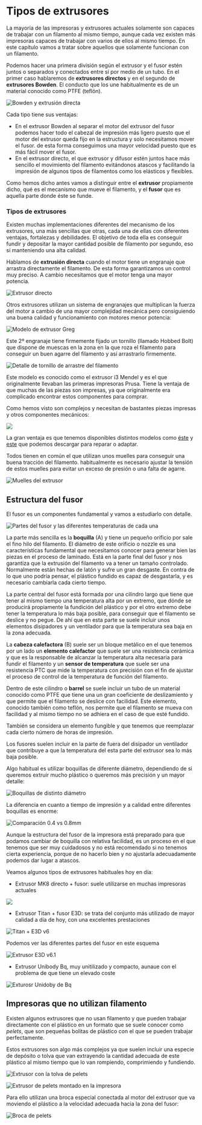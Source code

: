 #   Tipos de extrusores

La mayoría de las impresoras y extrusores actuales solamente son capaces de trabajar con un filamento al mismo tiempo, aunque cada vez existen más impresoras capaces de trabajar con varios de ellos al mismo tiempo. En este capítulo vamos a tratar sobre aquellos que solamente funcionan con un filamento.

Podemos hacer una primera división  según el extrusor y el fusor estén juntos o  separados y conectados entre sí  por medio de un tubo.  En el primer caso hablaremos de **extrusores directos** y  en el segundo de **extrusores Bowden**. El conducto  que los une habitualmente es de un material conocido como PTFE (teflón).

![Bowden y extrusión directa](./images/extrusor-bowden-vs-directo-1024x633.png)

Cada tipo tiene sus ventajas:

*  En el extrusor Bowden al separar el motor del extrusor del fusor  podemos hacer todo el cabezal de impresión más ligero puesto que el motor del extrusor queda fijo en la estructura y solo necesitamos mover el fusor.  de esta forma conseguimos  una mayor velocidad puesto que es más fácil mover el fusor.
*  En el extrusor directo, el que extrusor y difusor estén juntos hace más sencillo el movimiento del filamento evitándonos atascos y facilitando la impresión de  algunos tipos de filamentos como los elásticos y flexibles.

Como hemos dicho antes vamos a distinguir entre el **extrusor** propiamente dicho, qué es el mecanismo que mueve el filamento, y el **fusor** que es aquella parte donde éste se funde. 


### Tipos de extrusores

Existen muchas implementaciones diferentes del mecanismo de los extrusores, una más sencillas que otras, cada una de ellas con diferentes ventajas, fortalezas y debilidades. El objetivo de toda ella es conseguir fundir y depositar la mayor cantidad posible de filamento por segundo,  eso sí manteniendo una alta calidad. 


Hablamos de **extrusión directa** cuando el motor tiene un engranaje que arrastra directamente el filamento. De esta forma garantizamos un control muy preciso. A cambio necesitamos que el motor tenga una mayor potencia.

![Extrusor directo](./images/extrusor-1024x791.jpg)


Otros extrusores utilizan un sistema de engranajes que multiplican la fuerza del motor a cambio de una mayor complejidad mecánica pero consiguiendo una buena calidad y funcionamiento con motores menor potencia:

![Modelo de extrusor Greg](./images/greg_extruder.jpg)

Este 2º engranaje tiene firmemente fijado un tornillo (llamado Hobbed Bolt) que dispone de muescas en la zona en la que roza el filamento para conseguir un buen agarre del filamento y así arrastrarlo firmemente.

![Detalle de tornillo de arrastre del filamento](./images/Greg2.jpg)

Este modelo es conocido como el extrusor i3 Mendel y es el que originalmente llevaban las  primeras impresoras Prusa.  Tiene la ventaja de que muchas de las piezas son impresas, ya que originalmente era complicado encontrar estos componentes para comprar.

Como hemos visto son complejos y necesitan de bastantes piezas impresas y otros componentes mecánicos:

![](./images/Reprap-prusa-I3-Mendel-3D-impresora-de-Wade-de-Greg-engranaje-directo-set-kit-extrusora.jpg_Q90.jpg_piezas.jpg)

La gran ventaja es que tenemos disponibles distintos modelos como [éste](https://www.thingiverse.com/thing:961630) y [este](https://www.thingiverse.com/thing:362217) que podemos descargar  para reparar o adaptar.

Todos tienen en común el que utilizan unos muelles para  conseguir una buena tracción del filamento.  habitualmente es necesario ajustar la tensión de estos muelles para evitar un exceso de presión o una falta de  agarre.

![Muelles del extrusor](./images/muellesExtrusorjpeg)


## Estructura del fusor

El fusor es un componentes fundamental y vamos a estudiarlo con detalle.    

![Partes del fusor y las diferentes temperaturas de cada una](./images/imagen_hotend.jpg)

La parte más sencilla es la **boquilla**  (A) y tiene un pequeño orificio por sale el fino hilo del filamento. El diámetro de este orificio o nozzle  es una características fundamental que necesitamos conocer para generar bien las piezas en el proceso de laminado. Está en la parte final del fusor y nos garantiza que la extrusión del filamento va a tener un tamaño controlado. Normalmente están hechas de latón y sufre un gran desgaste. En contra de lo que uno podría pensar, el plástico fundido es capaz de desgastarla, y es necesario cambiarla cada cierto tiempo.

La parte central del fusor está formada por una cilindro largo que tiene que tener al mismo tiempo una temperatura alta por un extremo, que dónde se producirá propiamente la fundición del plástico y por el otro extremo debe tener la temperatura lo más baja posible, para conseguir que el filamento se deslice y no pegue. De ahí que en esta parte se suele incluir unos elementos disipadores y un ventilador para que la temperatura sea baja en la zona adecuada.

La **cabeza calefactora** (B) suele ser un bloque metálico en el que tenemos por un lado un **elemento calefactor** que suele ser una resistencia cerámica y que es la responsable de alcanzar la temperatura alta necesaria para fundir el filamento y un **sensor de temperatura** que suele ser una resistencia PTC que mide la temperatura con precisión con el fin de ajustar el proceso de control de la temperatura de función del filamento.

Dentro de este cilindro o **barrel** se suele incluir un tubo de un material conocido como PTFE que tiene una un gran coeficiente de deslizamiento y que permite que el filamento se deslice con facilidad. Este elemento, conocido también como teflón, nos permite que el filamento se mueva con facilidad y al mismo tiempo no se adhiera en el caso de que esté fundido.

También se considera un elemento fungible y que tenemos que  reemplazar cada cierto número de horas de impresión.

Los fusores suelen incluir en la parte de fuera del disipador un ventilador que contribuye a que la temperatura del esta parte del extrusor sea lo más baja posible.

Algo habitual es utilizar boquillas de diferente diámetro, dependiendo de si queremos extruir mucho plástico o queremos más precisión y un mayor detalle:

![Boquillas de distinto diámetro](./images/boquillas.jpg)

La diferencia en cuanto a tiempo de impresión y a calidad entre diferentes boquillas es enorme:

![Comparación 0.4 vs 0.8mm](./images/XYZ-Cube-0.4mm-and-0.8mm-Nozzle-and-Their-Settings-Results.jpg)

Aunque la estructura del fusor de la impresora está preparado para que podamos cambiar de boquilla con relativa facilidad, es un proceso en el que tenemos que ser muy cuidadosos y no está recomendado si no tenemos cierta experiencia, porque de no hacerlo bien y no ajustarla adecuadamente  podemos dar lugar a atascos.

Veamos algunos tipos de extrusores habituales hoy en día:

* Extrusor MK8 directo + fusor: suele utilizarse en muchas impresoras actuales

![](./images/extrusor-mk8-de-impresora-3d-04mm-175mm-con-motor-extrusor-y-hotend.jpg)

* Extrusor Titan + fusor E3D: se trata del conjunto más utilizado de mayor calidad a día de hoy, con una excelentes prestaciones

![Titan + E3D v6](./images/titan+ev6.jpg)

Podemos ver las diferentes partes del fusor en este esquema

![Extrusor E3D v6.1](./images/v-6-175-500-x-500.png)


* Extrusor Unibody Bq, muy unitilizado y compacto, aunaue con el problema de que tiene un elevado coste

![Exturosr Unidoby de Bq](./images/extrusorBQ.png)


## Impresoras que no utilizan filamento

Existen algunos extrusores que no usan filamento y que pueden trabajar directamente con el plástico en un formato que se suele conocer como *pelets*, que son pequeñas bolitas de plástico con el que se pueden trabajar perfectamente. 

Estos extrusores son algo más complejos ya que suelen incluir una especie de depósito o tolva que van extrayendo la cantidad adecuada de este plástico al mismo tiempo que lo van rompiendo, comprimiendo y fundiendo.

![Extrusor con la tolva de pelets](./images/extrusorPelets.jpg)

![Extrusor de pelets montado en la impresora](./images/universal_pellet_extruder_3d_druck_3d_printing1.jpg)


Para ello utilizan una broca especial conectada al motor del extrusor que va moviendo el plástico a la velocidad adecuada hacia la zona del fusor:

![Broca de pelets](./images/broca.jpg)


